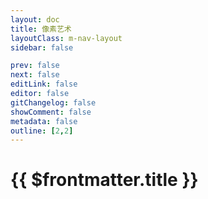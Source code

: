 ```yaml
---
layout: doc
title: 像素艺术
layoutClass: m-nav-layout
sidebar: false

prev: false
next: false
editLink: false
editor: false
gitChangelog: false
showComment: false
metadata: false
outline: [2,2]
---
```

<style src="../../../../.vitepress/theme/style/nav.scss"></style>

<script setup>
import { ref } from "vue";
import { NAV_DATA } from './guidets/pixelart.ts'
const NAV_DATAS = ref(NAV_DATA)
</script>

# {{ $frontmatter.title }}

<MNavLinks v-for="{title, items} in NAV_DATAS" :title="title" :items="items"/>